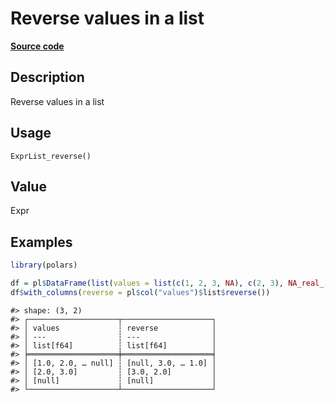 

# Reverse values in a list

[**Source code**](https://github.com/pola-rs/r-polars/tree/8387e0a88c6889e6449b053999aada405c241066/R/expr__list.R#L66)

## Description

Reverse values in a list

## Usage

<pre><code class='language-R'>ExprList_reverse()
</code></pre>

## Value

Expr

## Examples

``` r
library(polars)

df = pl$DataFrame(list(values = list(c(1, 2, 3, NA), c(2, 3), NA_real_)))
df$with_columns(reverse = pl$col("values")$list$reverse())
```

    #> shape: (3, 2)
    #> ┌────────────────────┬────────────────────┐
    #> │ values             ┆ reverse            │
    #> │ ---                ┆ ---                │
    #> │ list[f64]          ┆ list[f64]          │
    #> ╞════════════════════╪════════════════════╡
    #> │ [1.0, 2.0, … null] ┆ [null, 3.0, … 1.0] │
    #> │ [2.0, 3.0]         ┆ [3.0, 2.0]         │
    #> │ [null]             ┆ [null]             │
    #> └────────────────────┴────────────────────┘
